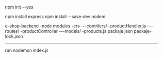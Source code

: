 npm init --yes

npm install express
npm install --save-dev nodem

e-shop-backend
-node modules
-crs
---contrilers/
-productHendler.js
---routes/
-productController
---models/
-products.js
packaje.json
packaje-lock.json

---

run
nodemon index.js
